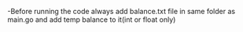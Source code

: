 -Before running the code always add balance.txt file in same folder as main.go and add temp balance to it(int or float only)


